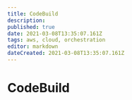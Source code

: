 ```yaml
---
title: CodeBuild
description: 
published: true
date: 2021-03-08T13:35:07.161Z
tags: aws, cloud, orchestration
editor: markdown
dateCreated: 2021-03-08T13:35:07.161Z
---
```


# CodeBuild